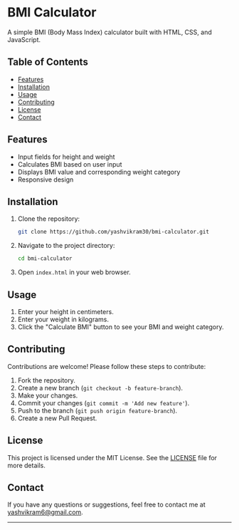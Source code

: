# BMI Calculator

A simple BMI (Body Mass Index) calculator built with HTML, CSS, and JavaScript.

## Table of Contents

- [Features](#features)
- [Installation](#installation)
- [Usage](#usage)
- [Contributing](#contributing)
- [License](#license)
- [Contact](#contact)

## Features

- Input fields for height and weight
- Calculates BMI based on user input
- Displays BMI value and corresponding weight category
- Responsive design

## Installation

1. Clone the repository:

    ```bash
    git clone https://github.com/yashvikram30/bmi-calculator.git
    ```

2. Navigate to the project directory:

    ```bash
    cd bmi-calculator
    ```

3. Open `index.html` in your web browser.

## Usage

1. Enter your height in centimeters.
2. Enter your weight in kilograms.
3. Click the "Calculate BMI" button to see your BMI and weight category.

## Contributing

Contributions are welcome! Please follow these steps to contribute:

1. Fork the repository.
2. Create a new branch (`git checkout -b feature-branch`).
3. Make your changes.
4. Commit your changes (`git commit -m 'Add new feature'`).
5. Push to the branch (`git push origin feature-branch`).
6. Create a new Pull Request.

## License

This project is licensed under the MIT License. See the [LICENSE](LICENSE) file for more details.

## Contact

If you have any questions or suggestions, feel free to contact me at [yashvikram6@gmail.com](mailto:yashvikram6@gmail.com).

---
